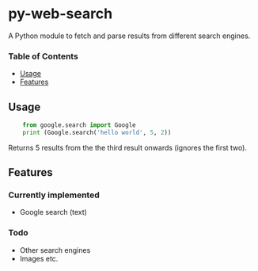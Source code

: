 # py-web-search

A Python module to fetch and parse results from different search engines.

### Table of Contents

* [Usage](#usage)
* [Features](#features)

## Usage

```python
    from google.search import Google
    print (Google.search('hello world', 5, 2))
```
Returns 5 results from the the third result onwards (ignores the first two).

## Features


### Currently implemented

* Google search (text)

### Todo

* Other search engines
* Images etc.